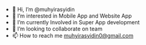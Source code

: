 - 👋 Hi, I’m @muhyirasyidin
- 👀 I’m interested in Mobile App and Website App
- 🌱 I’m currently Involved in Super App development
- 💞️ I’m looking to collaborate on team
- 📫 How to reach me muhyirasyidin0@gmail.com

<!---
muhyirasyidin/muhyirasyidin is a ✨ special ✨ repository because its `README.md` (this file) appears on your GitHub profile.
You can click the Preview link to take a look at your changes.
--->
